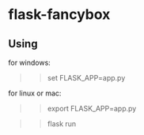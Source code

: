 # flask-fancybox

## Using
for windows:
>>set FLASK_APP=app.py

for linux or mac:
>>export FLASK_APP=app.py

>>flask run
